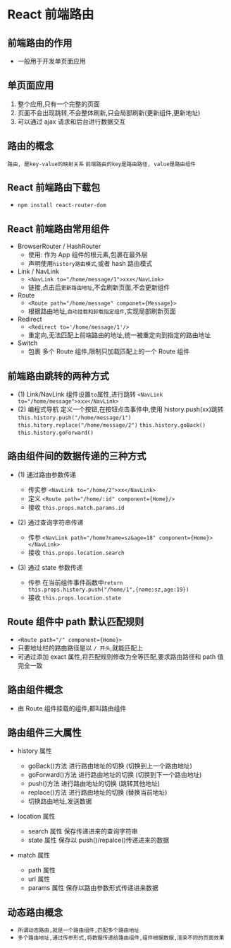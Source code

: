 # React 前端路由

## 前端路由的作用

- 一般用于开发单页面应用

## 单页面应用

1. 整个应用,只有一个完整的页面
2. 页面不会出现跳转,不会整体刷新,只会局部刷新(更新组件,更新地址)
3. 可以通过 ajax 请求和后台进行数据交互

## 路由的概念

`路由, 是key-value的映射关系`
`前端路由的key是路由路径, value是路由组件`

## React 前端路由下载包

- `npm install react-router-dom`

## React 前端路由常用组件

- BrowserRouter / HashRouter
  - 使用: 作为 App 组件的根元素,包裹在最外层
  - 声明使用`history路由模式`,或者 hash 路由模式
- Link / NavLink
  - `<NavLink to="/home/message/1">xxx</NavLink>`
  - 链接,点击后`更新路由地址`,不会刷新页面,不会更新组件
- Route
  - `<Route path="/home/message" componet={Message}>`
  - 根据路由地址,`自动挂载和卸载指定组件`,实现局部刷新页面
- Redirect
  - `<Redirect to='/home/message/1'/>`
  - 重定向,无法匹配上前端路由的地址,统一被重定向到指定的路由地址
- Switch
  - 包裹 多个 Route 组件,限制只加载匹配上的一个 Route 组件

## 前端路由跳转的两种方式

- (1) Link/NavLink 组件设置`to`属性,进行跳转
  `<NavLink to="/home/message">xxx</NavLink>`
- (2) 编程式导航
  定义一个按钮,在按钮点击事件中,使用 history.push(xx)跳转
  `this.history.push("/home/message/1")`
  `this.hitory.replace("/home/message/2")`
  `this.history.goBack()`
  `this.history.goForward()`

## 路由组件间的数据传递的三种方式

- (1) 通过路由参数传递
  - 传实参
    `<NavLink to="/home/2">xx</NavLink>`
  - 定义
    `<Route path="/home/:id" component={Home}/>`
  - 接收
    `this.props.match.params.id`
- (2) 通过查询字符串传递

  - 传参
    `<NavLink path="/home?name=sz&age=18" component={Home}></NavLink>`
  - 接收
    `this.props.location.search`

- (3) 通过 state 参数传递
  - 传参
    在当前组件事件函数中`return this.props.history.push("/home/1",{name:sz,age:19})`
  - 接收
    `this.props.location.state`

## Route 组件中 path 默认匹配规则

- `<Route path="/" component={Home}>`
- 只要地址栏的路由路径是以 `/ 开头`,就能匹配上
- 可通过添加 exact 属性,将匹配规则修改为全等匹配,要求路由路径和 path 值完全一致

## 路由组件概念

- 由 Route 组件挂载的组件,都叫路由组件

## 路由组件三大属性

- history 属性

  - goBack()方法 进行路由地址的切换 (切换到上一个路由地址)
  - goForward()方法 进行路由地址的切换 (切换到下一个路由地址)
  - push()方法 进行路由地址的切换 (跳转其他地址)
  - replace()方法 进行路由地址的切换 (替换当前地址)
  - 切换路由地址,发送数据

- location 属性

  - search 属性 保存传递进来的查询字符串
  - state 属性 保存以 push()/repalce()传递进来的数据

- match 属性
  - path 属性
  - url 属性
  - params 属性 保存以路由参数形式传递进来数据

## 动态路由概念

- `所谓动态路由,就是一个路由组件,匹配多个路由地址`
- `多个路由地址,通过传参形式,将数据传递给路由组件,组件根据数据,渲染不同的页面效果`
